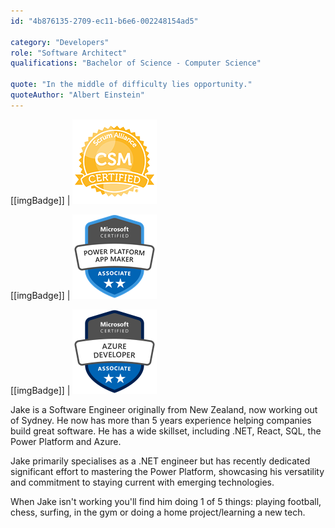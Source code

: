```yaml
---
id: "4b876135-2709-ec11-b6e6-002248154ad5"

category: "Developers"
role: "Software Architect"
qualifications: "Bachelor of Science - Computer Science"

quote: "In the middle of difficulty lies opportunity."
quoteAuthor: "Albert Einstein"
---
```


[Editing your profile]: https://github.com/SSWConsulting/People/wiki/3.-Editing-your-profile

[[imgBadge]]
| ![CSM_Badge](../badges/Certification-scrumalliance-master.png)

[[imgBadge]]
| ![Power Platform App Maker](../badges/Certification-microsoft-power-platform-app-maker-associate.png)

[[imgBadge]]
| ![Azure Developer Associate](../badges/Certification-microsoft-azure-developer-associate.png)

Jake is a Software Engineer originally from New Zealand, now working out of Sydney. He now has more than 5 years experience helping companies build great software. He has a wide skillset, including .NET, React, SQL, the Power Platform and Azure.

Jake primarily specialises as a .NET engineer but has recently dedicated significant effort to mastering the Power Platform, showcasing his versatility and commitment to staying current with emerging technologies.

When Jake isn't working you'll find him doing 1 of 5 things: playing football, chess, surfing, in the gym or doing a home project/learning a new tech.
